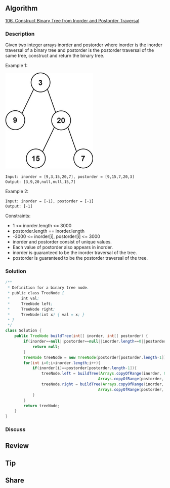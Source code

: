 ## Algorithm

[106. Construct Binary Tree from Inorder and Postorder Traversal](https://leetcode.com/problems/construct-binary-tree-from-inorder-and-postorder-traversal/)

### Description

Given two integer arrays inorder and postorder where inorder is the inorder traversal of a binary tree and postorder is the postorder traversal of the same tree, construct and return the binary tree.

Example 1:

![](assets/20220920-e354285b.png)

```
Input: inorder = [9,3,15,20,7], postorder = [9,15,7,20,3]
Output: [3,9,20,null,null,15,7]
```

Example 2:

```
Input: inorder = [-1], postorder = [-1]
Output: [-1]
```

Constraints:

- 1 <= inorder.length <= 3000
- postorder.length == inorder.length
- -3000 <= inorder[i], postorder[i] <= 3000
- inorder and postorder consist of unique values.
- Each value of postorder also appears in inorder.
- inorder is guaranteed to be the inorder traversal of the tree.
- postorder is guaranteed to be the postorder traversal of the tree.

### Solution

```java
/**
 * Definition for a binary tree node.
 * public class TreeNode {
 *     int val;
 *     TreeNode left;
 *     TreeNode right;
 *     TreeNode(int x) { val = x; }
 * }
 */
class Solution {
    public TreeNode buildTree(int[] inorder, int[] postorder) {
        if(inorder==null||postorder==null||inorder.length==0||postorder.length==0){
            return null;
        }
        TreeNode treeNode = new TreeNode(postorder[postorder.length-1]);
        for(int i=0;i<inorder.length;i++){
            if(inorder[i]==postorder[postorder.length-1]){
                treeNode.left = buildTree(Arrays.copyOfRange(inorder, 0, i),
                                         Arrays.copyOfRange(postorder, 0, i));
                treeNode.right = buildTree(Arrays.copyOfRange(inorder, i+1, inorder.length),
                                         Arrays.copyOfRange(postorder, i, postorder.length-1));
            }
        }
        return treeNode;
    }
}
```

### Discuss

## Review


## Tip


## Share
